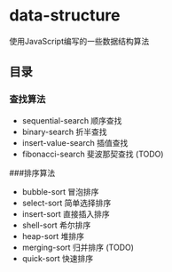 # data-structure

使用JavaScript编写的一些数据结构算法

## 目录

### 查找算法

* sequential-search 顺序查找
* binary-search 折半查找
* insert-value-search 插值查找
* fibonacci-search 斐波那契查找         (TODO)

###排序算法

* bubble-sort 冒泡排序
* select-sort 简单选择排序
* insert-sort 直接插入排序
* shell-sort 希尔排序
* heap-sort 堆排序
* merging-sort 归并排序                 (TODO)
* quick-sort 快速排序